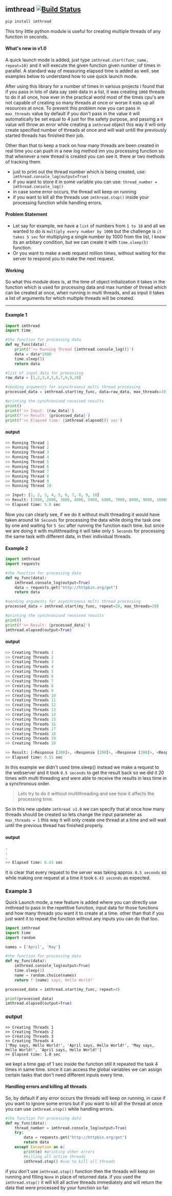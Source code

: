 ## imthread [![Build Status](https://travis-ci.org/joemccann/dillinger.svg?branch=master)](https://travis-ci.org/joemccann/dillinger)

```python
pip install imthread
```

This tiny little python module is useful for creating multiple threads of any function in seconds.

#### What's new in v1.0

A quick launch mode is added, just type ``imthread.start(func_name, repeat=10)`` and it will execute the given function given number of times in parallel. A standard way of measuring elapsed time is added as well. see examples below to understand how to use quick launch mode.

After using this library for a number of times in various projects i found that if you pass in lots of data say ``1000`` data in a list, it was creating ``1000`` threads to do it all once, how ever in the practical world most of the times cpu's are not capable of creating so many threads at once or worse it eats up all resources at once. To prevent this problem now you can pass in ``max_threads`` value by default if you don't pass in the value it will automatically be set equal to 4 just for the safety purpose, and passing a `0` value will throw an error  while creating a ``imthread`` object this way it will only create specified number of threads at once and will wait untill the previously started threads has finished their job.

Other than that to keep a track on how many threads are been created in real time you can push in a new log method inn you processing function so that whenever a new thread is created you can see it. there ar two methods of tracking them.

- just to print out the thread number which is being created, use: `` imthread.console_log(output=True)``
- if you want to store it in some variable you can use: ``thread_number = imthread.console_log()``
- in case some error occurs, the thread will keep on running
- if you want to kill all the threads use ``imthread.stop()`` inside your processing function while handling errors.

#### Problem Statement

- Let say  for example, we have a ``list`` of numbers from `1 to 10` and all we wanted to do is `multiply every number by 1000` but the  challenge is ``it takes 5 sec`` for multiplying a single number by 1000 from the list, I know its an arbitary condition, but we can create it with ``time.sleep(5)`` function.
- Or you want to make a web request million times, without waiting for the server to respond you to make the next request.

#### Working

So what this module does is, at the time of object initialization it takes in the function which is used for processing data and max number of thread which can be created at once, when running in multi threads, and as input it takes a list of arguments for which multiple threads will be created.

------

#### Example 1

```python
import imthread
import time

#the function for processing data
def my_func(data):
    print(f'>> Running Thread {imthread.console_log()}')
    data = data*1000
    time.sleep(5)
    return data

#list of input data for processing
raw_data = [1,2,3,4,5,6,7,8,9,10]

#sending arguments for asynchronous multi thread processing
processed_data = imthread.start(my_func, data=raw_data, max_threads=10)

#printing the synchronised received results
print()
print(f'>> Input: {raw_data}')
print(f'>> Result: {processed_data}')
print(f'>> Elapsed time: {imthread.elapsed()} sec')
```

#### output

```python
>> Running Thread 1
>> Running Thread 2
>> Running Thread 3
>> Running Thread 4
>> Running Thread 5
>> Running Thread 6
>> Running Thread 7
>> Running Thread 8
>> Running Thread 9
>> Running Thread 10

>> Input: [1, 2, 3, 4, 5, 6, 7, 8, 9, 10]
>> Result: [1000, 2000, 3000, 4000, 5000, 6000, 7000, 8000, 9000, 10000]
>> Elapsed time: 5.0 sec
```

Now you can clearly see, if we do it without multi threading it would have taken around ``50 Seconds`` for processing the data while doing the task one by one and waiting for ``5 Sec`` after running the function each time. but since we are doing it with multithreading it will take only ``5 Seconds``  for processing the same task with different data, in their individual threads.

#### Example 2

````python
import imthread
import requests

#the function for processing data
def my_func(data):
    imthread.console_log(output=True)
    data = requests.get("http://httpbin.org/get")
    return data

#sending arguments for asynchronous multi thread processing
processed_data = imthread.start(my_func, repeat=20, max_threads=20)

#printing the synchronised received results
print()
print(f'>> Result: {processed_data}')
imthread.elapsed(output=True)
````

#### output

````python
>> Creating Threads 1
>> Creating Threads 2
>> Creating Threads 3
>> Creating Threads 4
>> Creating Threads 5
>> Creating Threads 6
>> Creating Threads 7
>> Creating Threads 8
>> Creating Threads 9
>> Creating Threads 10
>> Creating Threads 11
>> Creating Threads 12
>> Creating Threads 13
>> Creating Threads 14
>> Creating Threads 15
>> Creating Threads 16
>> Creating Threads 17
>> Creating Threads 18
>> Creating Threads 19
>> Creating Threads 20

>> Result: [<Response [200]>, <Response [200]>, <Response [200]>, <Response [200]>, <Response [200]>, <Response [200]>, <Response [200]>, <Response [200]>, <Response [200]>, <Response [200]>, <Response [200]>, <Response [200]>, <Response [200]>, <Response [200]>, <Response [200]>, <Response [200]>, <Response [200]>, <Response [200]>, <Response [200]>, <Response [200]>]
>> Elapsed time: 0.55 sec
````

In this example we didn't used time.sleep() instead we make a request to the webserver and it took ``0.5 seconds`` to get the result back so we did it 20 times with multi threading and were able to receive the results in less time in a synchronous order.

> Lets try to do it without multithreading and see how it affects the processing time.

So in this new update ``imthread v1.0``  we can specify that at once how many threads should be created so lets change the input parameter as ``max_threads = 1``  this way it will only create one thread at a time and will wait until the previous thread has finished properly.

#### output

````python
.
.
.
>> Elapsed time: 6.43 sec
````

It is clear that every request to the server was taking approx. ``0.5 seconds`` so while making one request at a time it took ``6.43 seconds`` as expected.

### Example 3

Quick Launch mode, a new feature is added where you can directly use imthread to pass in the repetitive function, input data for those functions and how many threads you want it to create at a time. other than that if you just want it to repeat the function without any inputs you can do that too.

````python
import imthread
import time
import random

names = ['April', 'May']

#the function for processing data
def my_func(data):
    imthread.console_log(output=True)
    time.sleep(1)
    name = random.choice(names)
    return f'{name} says, Hello World!'

processed_data = imthread.start(my_func, repeat=4)

print(processed_data)
imthread.elapsed(output=True)
````

### output

````
>> Creating Threads 1
>> Creating Threads 2
>> Creating Threads 3
>> Creating Threads 4
['May says, Hello World!', 'April says, Hello World!', 'May says, Hello World!', 'April says, Hello World!']
>> Elapsed time: 1.0 sec
````

we kept a time gap of 1 sec inside the function still it repeated the task 4 times in same time. since it can access the global variables we can assign certain tasks that don't need different inputs every time.

#### Handling errors and killing all threads

So, by default if any error occurs the threads will keep on running, in case if you want to ignore some errors but if you want to kill all the thread at once you can use ``imthread.stop()`` while handling errors.

```python
#the function for processing data
def my_func(data):
    thread_number = imthread.console_log(output=True)
    try:
        data = requests.get("http://httpbin.org/get")
        return data
    except Exception as e:
        print(e) #printing other errors
        #killing all active threads
        imthread.stop() #use to kill all threads
```

if you don't use ``imthread.stop()`` function then the threads will keep on running and filling ``None`` in place of returned data. if you used the ``imthread.stop()`` it will kill all active threads immediately and will return the data that were processed by your function so far.
